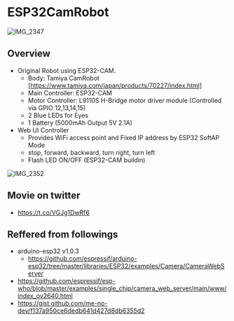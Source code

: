 # ESP32CamRobot

![IMG_2347](https://user-images.githubusercontent.com/52347942/64022883-175a1280-cb72-11e9-898f-c5745106345f.jpg)

## Overview
* Original Robot using ESP32-CAM.
  * Body: Tamiya CamRobot [https://www.tamiya.com/japan/products/70227/index.html]
  * Main Controller: ESP32-CAM
  * Motor Controller: L9110S H-Bridge motor driver module (Controlled via GPIO 12,13,14,15) 
  * 2 Blue LEDs for Eyes
  * 1 Battery (5000mAh Output 5V 2.1A)
* Web UI Controller
  * Provides WiFi access point and Fixed IP address by ESP32 SoftAP Mode
  * stop, forward, backward, turn right, turn left
  * Flash LED ON/OFF (ESP32-CAM buildin)

![IMG_2352](https://user-images.githubusercontent.com/52347942/64023013-60aa6200-cb72-11e9-97f0-252137971a61.jpg)

## Movie on twitter
* https://t.co/VGJg1DwRf6

## Reffered from followings
* arduino-esp32 v1.0.3
  * https://github.com/espressif/arduino-esp32/tree/master/libraries/ESP32/examples/Camera/CameraWebServer
* https://github.com/espressif/esp-who/blob/master/examples/single_chip/camera_web_server/main/www/index_ov2640.html
* https://gist.github.com/me-no-dev/f137a950ce6dedb641d427d8db6355d2
